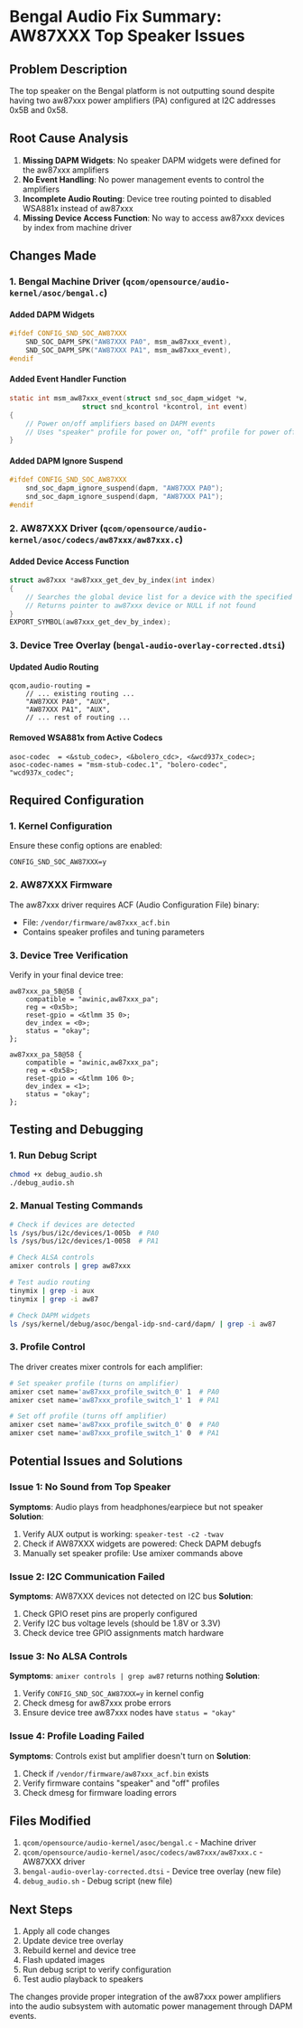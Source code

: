# Bengal Audio Fix Summary: AW87XXX Top Speaker Issues

## Problem Description
The top speaker on the Bengal platform is not outputting sound despite having two aw87xxx power amplifiers (PA) configured at I2C addresses 0x5B and 0x58.

## Root Cause Analysis
1. **Missing DAPM Widgets**: No speaker DAPM widgets were defined for the aw87xxx amplifiers
2. **No Event Handling**: No power management events to control the amplifiers
3. **Incomplete Audio Routing**: Device tree routing pointed to disabled WSA881x instead of aw87xxx
4. **Missing Device Access Function**: No way to access aw87xxx devices by index from machine driver

## Changes Made

### 1. Bengal Machine Driver (`qcom/opensource/audio-kernel/asoc/bengal.c`)

#### Added DAPM Widgets
```c
#ifdef CONFIG_SND_SOC_AW87XXX
	SND_SOC_DAPM_SPK("AW87XXX PA0", msm_aw87xxx_event),
	SND_SOC_DAPM_SPK("AW87XXX PA1", msm_aw87xxx_event),
#endif
```

#### Added Event Handler Function
```c
static int msm_aw87xxx_event(struct snd_soc_dapm_widget *w,
			      struct snd_kcontrol *kcontrol, int event)
{
	// Power on/off amplifiers based on DAPM events
	// Uses "speaker" profile for power on, "off" profile for power off
}
```

#### Added DAPM Ignore Suspend
```c
#ifdef CONFIG_SND_SOC_AW87XXX
	snd_soc_dapm_ignore_suspend(dapm, "AW87XXX PA0");
	snd_soc_dapm_ignore_suspend(dapm, "AW87XXX PA1");
#endif
```

### 2. AW87XXX Driver (`qcom/opensource/audio-kernel/asoc/codecs/aw87xxx/aw87xxx.c`)

#### Added Device Access Function
```c
struct aw87xxx *aw87xxx_get_dev_by_index(int index)
{
	// Searches the global device list for a device with the specified index
	// Returns pointer to aw87xxx device or NULL if not found
}
EXPORT_SYMBOL(aw87xxx_get_dev_by_index);
```

### 3. Device Tree Overlay (`bengal-audio-overlay-corrected.dtsi`)

#### Updated Audio Routing
```dts
qcom,audio-routing =
	// ... existing routing ...
	"AW87XXX PA0", "AUX",
	"AW87XXX PA1", "AUX",
	// ... rest of routing ...
```

#### Removed WSA881x from Active Codecs
```dts
asoc-codec  = <&stub_codec>, <&bolero_cdc>, <&wcd937x_codec>;
asoc-codec-names = "msm-stub-codec.1", "bolero-codec", "wcd937x_codec";
```

## Required Configuration

### 1. Kernel Configuration
Ensure these config options are enabled:
```
CONFIG_SND_SOC_AW87XXX=y
```

### 2. AW87XXX Firmware
The aw87xxx driver requires ACF (Audio Configuration File) binary:
- File: `/vendor/firmware/aw87xxx_acf.bin`
- Contains speaker profiles and tuning parameters

### 3. Device Tree Verification
Verify in your final device tree:
```dts
aw87xxx_pa_5B@5B {
	compatible = "awinic,aw87xxx_pa";
	reg = <0x5b>;
	reset-gpio = <&tlmm 35 0>;
	dev_index = <0>;
	status = "okay";
};

aw87xxx_pa_58@58 {
	compatible = "awinic,aw87xxx_pa";
	reg = <0x58>;
	reset-gpio = <&tlmm 106 0>;
	dev_index = <1>;
	status = "okay";
};
```

## Testing and Debugging

### 1. Run Debug Script
```bash
chmod +x debug_audio.sh
./debug_audio.sh
```

### 2. Manual Testing Commands
```bash
# Check if devices are detected
ls /sys/bus/i2c/devices/1-005b  # PA0
ls /sys/bus/i2c/devices/1-0058  # PA1

# Check ALSA controls
amixer controls | grep aw87xxx

# Test audio routing
tinymix | grep -i aux
tinymix | grep -i aw87

# Check DAPM widgets
ls /sys/kernel/debug/asoc/bengal-idp-snd-card/dapm/ | grep -i aw87
```

### 3. Profile Control
The driver creates mixer controls for each amplifier:
```bash
# Set speaker profile (turns on amplifier)
amixer cset name='aw87xxx_profile_switch_0' 1  # PA0
amixer cset name='aw87xxx_profile_switch_1' 1  # PA1

# Set off profile (turns off amplifier)  
amixer cset name='aw87xxx_profile_switch_0' 0  # PA0
amixer cset name='aw87xxx_profile_switch_1' 0  # PA1
```

## Potential Issues and Solutions

### Issue 1: No Sound from Top Speaker
**Symptoms**: Audio plays from headphones/earpiece but not speaker
**Solution**: 
1. Verify AUX output is working: `speaker-test -c2 -twav`
2. Check if AW87XXX widgets are powered: Check DAPM debugfs
3. Manually set speaker profile: Use amixer commands above

### Issue 2: I2C Communication Failed
**Symptoms**: AW87XXX devices not detected on I2C bus
**Solution**:
1. Check GPIO reset pins are properly configured
2. Verify I2C bus voltage levels (should be 1.8V or 3.3V)
3. Check device tree GPIO assignments match hardware

### Issue 3: No ALSA Controls
**Symptoms**: `amixer controls | grep aw87` returns nothing
**Solution**:
1. Verify `CONFIG_SND_SOC_AW87XXX=y` in kernel config
2. Check dmesg for aw87xxx probe errors
3. Ensure device tree aw87xxx nodes have `status = "okay"`

### Issue 4: Profile Loading Failed
**Symptoms**: Controls exist but amplifier doesn't turn on
**Solution**:
1. Check if `/vendor/firmware/aw87xxx_acf.bin` exists
2. Verify firmware contains "speaker" and "off" profiles
3. Check dmesg for firmware loading errors

## Files Modified
1. `qcom/opensource/audio-kernel/asoc/bengal.c` - Machine driver
2. `qcom/opensource/audio-kernel/asoc/codecs/aw87xxx/aw87xxx.c` - AW87XXX driver
3. `bengal-audio-overlay-corrected.dtsi` - Device tree overlay (new file)
4. `debug_audio.sh` - Debug script (new file)

## Next Steps
1. Apply all code changes
2. Update device tree overlay
3. Rebuild kernel and device tree
4. Flash updated images
5. Run debug script to verify configuration
6. Test audio playback to speakers

The changes provide proper integration of the aw87xxx power amplifiers into the audio subsystem with automatic power management through DAPM events.